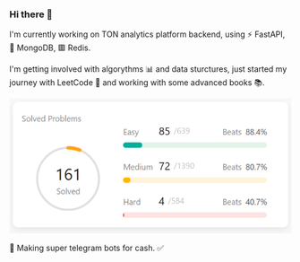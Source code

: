 ### Hi there 👋

<!--
**close2code-palm/close2code-palm** is a ✨ _special_ ✨ repository because its `README.md` (this file) appears on your GitHub profile.

Here are some ideas to get you started:

- 🔭 I’m currently working on ...
- 🌱 I’m currently learning ...
- 👯 I’m looking to collaborate on ...
- 🤔 I’m looking for help with ...
- 💬 Ask me about ...
- 📫 How to reach me: ...
- 😄 Pronouns: ...
- ⚡ Fun fact: ...
-->

I'm currently working on TON analytics platform backend, using ⚡️ FastAPI, 🍃 MongoDB, 🟥 Redis.

I'm getting involved with algorythms 📊 and data sturctures, just started my journey with
LeetCode 💯 and working with some advanced books 📚.

![LeetCode](https://github.com/close2code-palm/close2code-palm/blob/main/leet_stats.png?raw=true)

🤝 Making super telegram bots for cash. ✅
